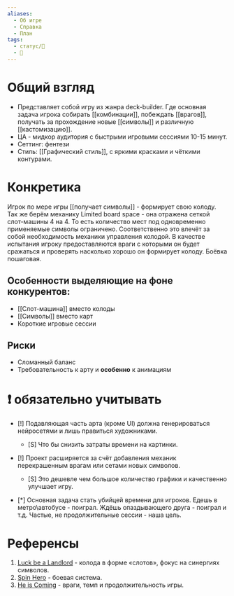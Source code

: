 ```yaml
---
aliases:
  - Об игре
  - Справка
  - План
tags:
  - статус/🌱
  - 📃
---
```

# Общий взгляд
- Представляет собой игру из жанра deck-builder. Где основная задача игрока собирать [[комбинации]], побеждать [[врагов]], получать за прохождение новые [[символы]] и различную [[кастомизацию]].
- ЦА - мидкор аудитория с быстрыми игровыми сессиями 10-15 минут.
- Сеттинг: фентези
- Стиль: [[Графический стиль]], с яркими красками и чёткими контурами.

# Конкретика
Игрок по мере игры [[получает символы]] - формирует свою колоду.
Так же берём механику Limited board space - она отражена сеткой слот-машины 4 на 4. То есть количество мест под одновременно применяемые символы ограничено.
Соответственно это влечёт за собой необходимость механики управления колодой.
В качестве испытания игроку предоставляются враги с которыми он будет сражаться и проверять насколько хорошо он формирует колоду. Боёвка пошаговая.



## Особенности выделяющие на фоне конкурентов:
- [[Слот-машина]] вместо колоды
- [[Символы]] вместо карт
- Короткие игровые сессии

## Риски
- Сломанный баланс
- Требовательность к арту и **особенно** к анимациям

# ❗ обязательно учитывать
- [!] Подавляющая часть арта (кроме UI) должна генерироваться нейросетями и лишь правиться художниками.
	- [S] Что бы снизить затраты времени на картинки.

- [!] Проект расширяется за счёт добавления механик перекрашенным врагам или сетами новых символов.
	- [S] Это дешевле чем большое количество графики и качественно улучшает игру.
- [*] Основная задача стать убийцей времени для игроков. Едешь в метро\автобусе - поиграл. Ждёшь опаздывающего друга - поиграл и т.д. Частые, не продолжительные сессии - наша цель.

# Референсы
1. [Luck be a Landlord](https://store.steampowered.com/app/1404850/Udachi_arendodatel/) - колода в форме «слотов», фокус на синергиях символов.
2. [Spin Hero](https://store.steampowered.com/app/2917350/Spin_Hero/) - боевая система.
3. [He is Coming](https://store.steampowered.com/app/2824490/He_is_Coming/) - враги, темп и продолжительность игры.


